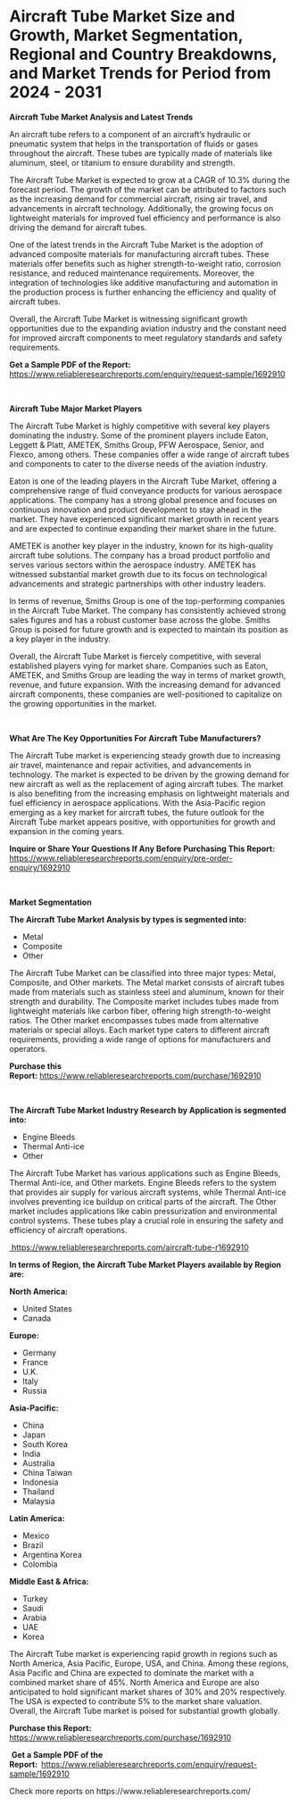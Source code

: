 <p><h1>Aircraft Tube Market Size and Growth, Market Segmentation, Regional and Country Breakdowns, and Market Trends for Period from 2024 -  2031</h1></p><p><strong>Aircraft Tube Market Analysis and Latest Trends</strong></p>
<p><p>An aircraft tube refers to a component of an aircraft’s hydraulic or pneumatic system that helps in the transportation of fluids or gases throughout the aircraft. These tubes are typically made of materials like aluminum, steel, or titanium to ensure durability and strength.</p><p>The Aircraft Tube Market is expected to grow at a CAGR of 10.3% during the forecast period. The growth of the market can be attributed to factors such as the increasing demand for commercial aircraft, rising air travel, and advancements in aircraft technology. Additionally, the growing focus on lightweight materials for improved fuel efficiency and performance is also driving the demand for aircraft tubes.</p><p>One of the latest trends in the Aircraft Tube Market is the adoption of advanced composite materials for manufacturing aircraft tubes. These materials offer benefits such as higher strength-to-weight ratio, corrosion resistance, and reduced maintenance requirements. Moreover, the integration of technologies like additive manufacturing and automation in the production process is further enhancing the efficiency and quality of aircraft tubes.</p><p>Overall, the Aircraft Tube Market is witnessing significant growth opportunities due to the expanding aviation industry and the constant need for improved aircraft components to meet regulatory standards and safety requirements.</p></p>
<p><strong>Get a Sample PDF of the Report:&nbsp;</strong> <a href="https://www.reliableresearchreports.com/enquiry/request-sample/1692910">https://www.reliableresearchreports.com/enquiry/request-sample/1692910</a></p>
<p>&nbsp;</p>
<p><strong>Aircraft Tube Major Market Players</strong></p>
<p><p>The Aircraft Tube Market is highly competitive with several key players dominating the industry. Some of the prominent players include Eaton, Leggett & Platt, AMETEK, Smiths Group, PFW Aerospace, Senior, and Flexco, among others. These companies offer a wide range of aircraft tubes and components to cater to the diverse needs of the aviation industry.</p><p>Eaton is one of the leading players in the Aircraft Tube Market, offering a comprehensive range of fluid conveyance products for various aerospace applications. The company has a strong global presence and focuses on continuous innovation and product development to stay ahead in the market. They have experienced significant market growth in recent years and are expected to continue expanding their market share in the future.</p><p>AMETEK is another key player in the industry, known for its high-quality aircraft tube solutions. The company has a broad product portfolio and serves various sectors within the aerospace industry. AMETEK has witnessed substantial market growth due to its focus on technological advancements and strategic partnerships with other industry leaders.</p><p>In terms of revenue, Smiths Group is one of the top-performing companies in the Aircraft Tube Market. The company has consistently achieved strong sales figures and has a robust customer base across the globe. Smiths Group is poised for future growth and is expected to maintain its position as a key player in the industry.</p><p>Overall, the Aircraft Tube Market is fiercely competitive, with several established players vying for market share. Companies such as Eaton, AMETEK, and Smiths Group are leading the way in terms of market growth, revenue, and future expansion. With the increasing demand for advanced aircraft components, these companies are well-positioned to capitalize on the growing opportunities in the market.</p></p>
<p>&nbsp;</p>
<p><strong>What Are The Key Opportunities For Aircraft Tube Manufacturers?</strong></p>
<p><p>The Aircraft Tube market is experiencing steady growth due to increasing air travel, maintenance and repair activities, and advancements in technology. The market is expected to be driven by the growing demand for new aircraft as well as the replacement of aging aircraft tubes. The market is also benefiting from the increasing emphasis on lightweight materials and fuel efficiency in aerospace applications. With the Asia-Pacific region emerging as a key market for aircraft tubes, the future outlook for the Aircraft Tube market appears positive, with opportunities for growth and expansion in the coming years.</p></p>
<p><strong>Inquire or Share Your Questions If Any Before Purchasing This Report:</strong> <a href="https://www.reliableresearchreports.com/enquiry/pre-order-enquiry/1692910">https://www.reliableresearchreports.com/enquiry/pre-order-enquiry/1692910</a></p>
<p>&nbsp;</p>
<p><strong>Market Segmentation</strong></p>
<p><strong>The Aircraft Tube Market Analysis by types is segmented into:</strong></p>
<p><ul><li>Metal</li><li>Composite</li><li>Other</li></ul></p>
<p><p>The Aircraft Tube Market can be classified into three major types: Metal, Composite, and Other markets. The Metal market consists of aircraft tubes made from materials such as stainless steel and aluminum, known for their strength and durability. The Composite market includes tubes made from lightweight materials like carbon fiber, offering high strength-to-weight ratios. The Other market encompasses tubes made from alternative materials or special alloys. Each market type caters to different aircraft requirements, providing a wide range of options for manufacturers and operators.</p></p>
<p><strong>Purchase this Report:&nbsp;</strong><a href="https://www.reliableresearchreports.com/purchase/1692910">https://www.reliableresearchreports.com/purchase/1692910</a></p>
<p>&nbsp;</p>
<p><strong>The Aircraft Tube Market Industry Research by Application is segmented into:</strong></p>
<p><ul><li>Engine Bleeds</li><li>Thermal Anti-ice</li><li>Other</li></ul></p>
<p><p>The Aircraft Tube Market has various applications such as Engine Bleeds, Thermal Anti-ice, and Other markets. Engine Bleeds refers to the system that provides air supply for various aircraft systems, while Thermal Anti-ice involves preventing ice buildup on critical parts of the aircraft. The Other market includes applications like cabin pressurization and environmental control systems. These tubes play a crucial role in ensuring the safety and efficiency of aircraft operations.</p></p>
<p><a href="https://www.reliableresearchreports.com/aircraft-tube-r1692910">&nbsp;https://www.reliableresearchreports.com/aircraft-tube-r1692910</a></p>
<p><strong>In terms of Region, the Aircraft Tube Market Players available by Region are:</strong></p>
<p>
    <p> <strong> North America: </strong>
        <ul>
            <li>United States</li>
            <li>Canada</li>
        </ul>
        </p> 
    <p> <strong> Europe: </strong>
        <ul>
            <li>Germany</li>
            <li>France</li>
            <li>U.K.</li>
            <li>Italy</li>
            <li>Russia</li>
        </ul>
        </p> 
    <p> <strong> Asia-Pacific: </strong>
        <ul>
            <li>China</li>
            <li>Japan</li>
            <li>South Korea</li>
            <li>India</li>
            <li>Australia</li>
            <li>China Taiwan</li>
            <li>Indonesia</li>
            <li>Thailand</li>
            <li>Malaysia</li>
        </ul>
        </p> 
    <p> <strong> Latin America: </strong>
        <ul>
            <li>Mexico</li>
            <li>Brazil</li>
            <li>Argentina Korea</li>
            <li>Colombia</li>
        </ul>
        </p> 
    <p> <strong> Middle East & Africa: </strong>
        <ul>
            <li>Turkey</li>
            <li>Saudi</li>
            <li>Arabia</li>
            <li>UAE</li>
            <li>Korea</li>
        </ul>
    </p>
    </p>
<p><p>The Aircraft Tube market is experiencing rapid growth in regions such as North America, Asia Pacific, Europe, USA, and China. Among these regions, Asia Pacific and China are expected to dominate the market with a combined market share of 45%. North America and Europe are also anticipated to hold significant market shares of 30% and 20% respectively. The USA is expected to contribute 5% to the market share valuation. Overall, the Aircraft Tube market is poised for substantial growth globally.</p></p>
<p><strong>Purchase this Report: </strong><a href="https://www.reliableresearchreports.com/purchase/1692910">https://www.reliableresearchreports.com/purchase/1692910</a></p>
<p>&nbsp;<strong>Get a Sample PDF of the Report:&nbsp;&nbsp;</strong><a href="https://www.reliableresearchreports.com/enquiry/request-sample/1692910">https://www.reliableresearchreports.com/enquiry/request-sample/1692910</a></p>
<p><strong></strong></p>
<p>Check more reports on https://www.reliableresearchreports.com/</p>